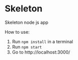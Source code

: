 # Skeleton
Skeleton node js app 

How to use:

1. Run `npm install` in a terminal
2. Run `npm start`
3. Go to http://localhost:3000/
